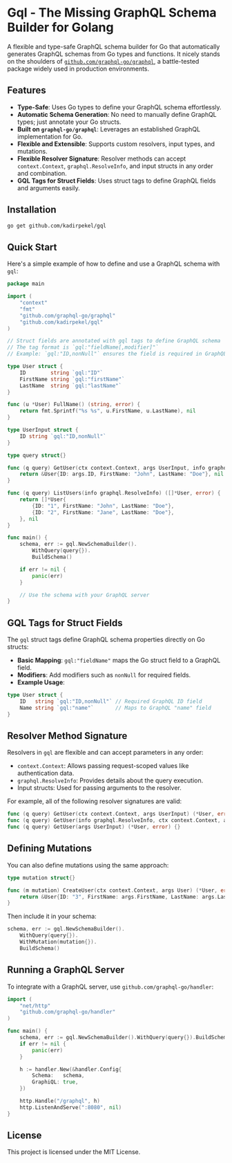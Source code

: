 # Gql - The Missing GraphQL Schema Builder for Golang

A flexible and type-safe GraphQL schema builder for Go that automatically generates GraphQL schemas from Go types and functions. It nicely stands on the shoulders of [`github.com/graphql-go/graphql`](https://github.com/graphql-go/graphql), a battle-tested package widely used in production environments.

## Features

- **Type-Safe**: Uses Go types to define your GraphQL schema effortlessly.
- **Automatic Schema Generation**: No need to manually define GraphQL types; just annotate your Go structs.
- **Built on `graphql-go/graphql`**: Leverages an established GraphQL implementation for Go.
- **Flexible and Extensible**: Supports custom resolvers, input types, and mutations.
- **Flexible Resolver Signature**: Resolver methods can accept `context.Context`, `graphql.ResolveInfo`, and input structs in any order and combination.
- **GQL Tags for Struct Fields**: Uses struct tags to define GraphQL fields and arguments easily.

## Installation

```bash
go get github.com/kadirpekel/gql
```

## Quick Start

Here's a simple example of how to define and use a GraphQL schema with `gql`:

```go
package main

import (
	"context"
	"fmt"
	"github.com/graphql-go/graphql"
	"github.com/kadirpekel/gql"
)

// Struct fields are annotated with gql tags to define GraphQL schema
// The tag format is `gql:"fieldName[,modifier]"`
// Example: `gql:"ID,nonNull"` ensures the field is required in GraphQL

type User struct {
	ID        string `gql:"ID"`
	FirstName string `gql:"firstName"`
	LastName  string `gql:"lastName"`
}

func (u *User) FullName() (string, error) {
	return fmt.Sprintf("%s %s", u.FirstName, u.LastName), nil
}

type UserInput struct {
	ID string `gql:"ID,nonNull"`
}

type query struct{}

func (q query) GetUser(ctx context.Context, args UserInput, info graphql.ResolveInfo) (*User, error) {
	return &User{ID: args.ID, FirstName: "John", LastName: "Doe"}, nil
}

func (q query) ListUsers(info graphql.ResolveInfo) ([]*User, error) {
	return []*User{
		{ID: "1", FirstName: "John", LastName: "Doe"},
		{ID: "2", FirstName: "Jane", LastName: "Doe"},
	}, nil
}

func main() {
	schema, err := gql.NewSchemaBuilder().
		WithQuery(query{}).
		BuildSchema()

	if err != nil {
		panic(err)
	}

	// Use the schema with your GraphQL server
}
```

## GQL Tags for Struct Fields

The `gql` struct tags define GraphQL schema properties directly on Go structs:

- **Basic Mapping**: `gql:"fieldName"` maps the Go struct field to a GraphQL field.
- **Modifiers**: Add modifiers such as `nonNull` for required fields.
- **Example Usage**:

```go
type User struct {
	ID   string `gql:"ID,nonNull"` // Required GraphQL ID field
	Name string `gql:"name"`       // Maps to GraphQL "name" field
}
```

## Resolver Method Signature

Resolvers in `gql` are flexible and can accept parameters in any order:

- `context.Context`: Allows passing request-scoped values like authentication data.
- `graphql.ResolveInfo`: Provides details about the query execution.
- Input structs: Used for passing arguments to the resolver.

For example, all of the following resolver signatures are valid:

```go
func (q query) GetUser(ctx context.Context, args UserInput) (*User, error) {}
func (q query) GetUser(info graphql.ResolveInfo, ctx context.Context, args UserInput) (*User, error) {}
func (q query) GetUser(args UserInput) (*User, error) {}
```

## Defining Mutations

You can also define mutations using the same approach:

```go
type mutation struct{}

func (m mutation) CreateUser(ctx context.Context, args User) (*User, error) {
	return &User{ID: "3", FirstName: args.FirstName, LastName: args.LastName}, nil
}
```

Then include it in your schema:

```go
schema, err := gql.NewSchemaBuilder().
	WithQuery(query{}).
	WithMutation(mutation{}).
	BuildSchema()
```

## Running a GraphQL Server

To integrate with a GraphQL server, use `github.com/graphql-go/handler`:

```go
import (
	"net/http"
	"github.com/graphql-go/handler"
)

func main() {
	schema, err := gql.NewSchemaBuilder().WithQuery(query{}).BuildSchema()
	if err != nil {
		panic(err)
	}

	h := handler.New(&handler.Config{
		Schema:   schema,
		GraphiQL: true,
	})

	http.Handle("/graphql", h)
	http.ListenAndServe(":8080", nil)
}
```

## License

This project is licensed under the MIT License.
